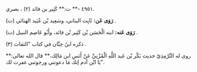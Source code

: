 ٤٩٥١ -** ت:** كَثِير بن فائد (٢) ، بصري.

**رَوَى عَن:** ثَابِت البناني، وسَعِيد بْن عُبَيد الهنائي (ت) .

**رَوَى عَنه:** ابنه الْحَسَن بْن كَثِير بْن فائد، وأَبُو عَاصِم النبيل (ت) .

ذكره ابنُ حِبَّان في كتاب "الثقات (٣) .

روى له التِّرْمِذِيّ حديث بَكْر بْن عَبد اللَّهِ الْمُزْنِيِّ عَنْ أَنَسِ ابن مَالِك،** قال الله تعالى:** "يَا ابْن آدم إنك مَا دعوتني ورجوتني غفرت لك.